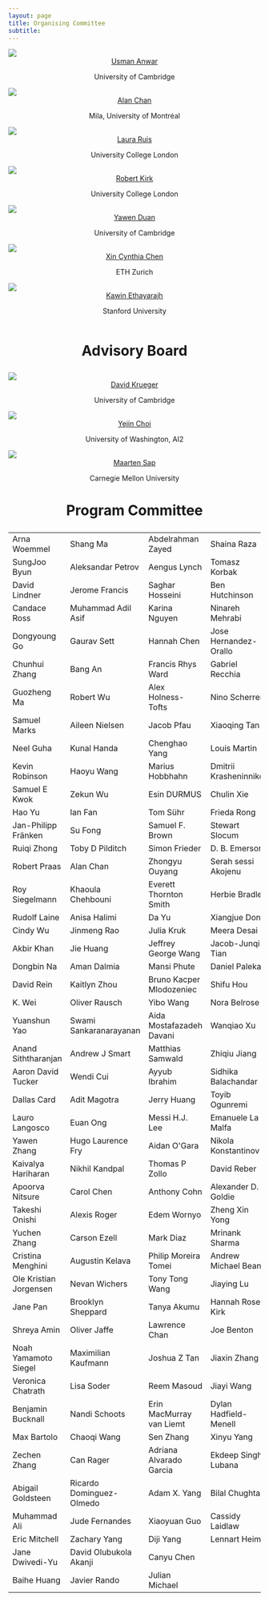 ```yaml
---
layout: page
title: Organising Committee
subtitle: 
---
```


<div class="container">
  <div class="row">
    <div class="col-sm">
      <img class="organiser-img" src='/assets/img/usman.png'>
      <div class="organiser-name" style="text-align: center;"> <a href="http://www.uanwar.com">Usman Anwar</a> <br> <p class='speaker-affiliation'> University of Cambridge</p></div>
    </div>
    <div class="col-sm">
      <img class="organiser-img" src='/assets/img/alan.jpg'>
      <div class="organiser-name" style="text-align: center;"> <a href="https://www.achan.ca/">Alan Chan</a> <br> <p class='speaker-affiliation'> Mila, University of Montréal</p></div>
    </div>
    <!-- <div class="col-sm">
      <img class="organiser-img" src='/assets/img/katherine.jpg'>
      <div class="organiser-name" style="text-align: center;"> <a href="https://katelee168.github.io">Katherine Lee</a> <br> <p class='speaker-affiliation'> Google Brain, Cornell</p></div>
    </div> -->
    <div class="col-sm">
      <img class="organiser-img" src='/assets/img/laura.jpeg'>
      <div class="organiser-name" style="text-align: center;"> <a href="https://www.lauraruis.com/">Laura Ruis</a> <br> <p class='speaker-affiliation'> University College London</p></div>
    </div>
  </div>
  <div class="row">
    <div class="col-sm">
      <img class="organiser-img" src='/assets/img/robert.jpg'>
      <div class="organiser-name" style="text-align: center;"> <a href="https://robertkirk.github.io/">Robert Kirk</a> <br> <p class='speaker-affiliation'>University College London</p></div>
    </div>
    <div class="col-sm">
      <img class="organiser-img" src='/assets/img/yawen.jpeg'>
      <div class="organiser-name" style="text-align: center;"> <a href="https://yawen-d.github.io/">Yawen Duan</a> <br> <p class='speaker-affiliation'> University of Cambridge</p></div>
    </div>
    <div class="col-sm">
    	<img class="organiser-img" src='/assets/img/cynthia.jpg'>
      <div class="organiser-name" style="text-align: center;"> <a href="https://www.xccyn.com">Xin Cynthia Chen</a> <br> <p class='speaker-affiliation'> ETH Zurich</p></div>
    </div>
  </div>
	<div class="row">
    <div class="col-sm">
      <img src=''>
    </div>
    <div class="col-sm">
      <img class="organiser-img" src='/assets/img/kawin.jpeg'>
      <div class="organiser-name" style="text-align: center;"> <a href="https://kawine.github.io/">Kawin Ethayarajh</a> <br> <p class='speaker-affiliation'> Stanford University</p></div>
    </div>
    <div class="col-sm">
      <img src=''>
    </div>
  </div>
</div>

<h1 style="text-align:center; margin-bottom:20pt; !important"> Advisory Board </h1>
<div class="container">
  <div class="row">
    <div class="col-sm">
      <img class="organiser-img" src='/assets/img/david.jpeg'>
      <div class="organiser-name" style="text-align: center;"> <a href="https://www.davidscottkrueger.com/">David Krueger</a> <br> <p class='speaker-affiliation'> University of Cambridge</p></div>
    </div>
    <div class="col-sm">
      <img class="organiser-img" src='/assets/img/yejin.jpg'>
      <div class="organiser-name" style="text-align: center;"> <a href="https://homes.cs.washington.edu/~yejin/"> Yejin Choi</a> <br> <p class='speaker-affiliation'> University of Washington, AI2</p></div>
    </div>
    <div class="col-sm">
      <img class="organiser-img" src='/assets/img/jakob.png'>
      <div class="organiser-name" style="text-align: center;"> <a href="http://maartensap.com">Maarten Sap</a> <br> <p class='speaker-affiliation'> Carnegie Mellon University</p></div>
    </div>
  </div>
</div>

<h1 style="text-align:center; margin-bottom:20pt; !important"> Program Committee </h1>
<table style='margin-bottom:10pt;margin-left:auto;margin-right:auto;'>
    <tr>
        <td>Arna Woemmel</td>
        <td>Shang Ma</td>
        <td>Abdelrahman Zayed</td>
        <td>Shaina Raza</td>
    </tr>
    <tr>
        <td>SungJoo Byun</td>
        <td>Aleksandar Petrov</td>
        <td>Aengus Lynch</td>
        <td>Tomasz Korbak</td>
    </tr>
    <tr>
        <td>David Lindner</td>
        <td>Jerome Francis</td>
        <td>Saghar Hosseini</td>
        <td>Ben Hutchinson</td>
    </tr>
    <!-- Continue adding rows in the same format as above -->
    <tr>
        <td>Candace Ross</td>
        <td>Muhammad Adil Asif</td>
        <td>Karina Nguyen</td>
        <td>Ninareh Mehrabi</td>
    </tr>
    <tr>
        <td>Dongyoung Go</td>
        <td>Gaurav Sett</td>
        <td>Hannah Chen</td>
        <td>Jose Hernandez-Orallo</td>
    </tr>
    <tr>
        <td>Chunhui Zhang</td>
        <td>Bang An</td>
        <td>Francis Rhys Ward</td>
        <td>Gabriel Recchia</td>
    </tr>
    <tr>
        <td>Guozheng Ma</td>
        <td>Robert Wu</td>
        <td>Alex Holness-Tofts</td>
        <td>Nino Scherrer</td>
    </tr>
    <tr>
        <td>Samuel Marks</td>
        <td>Aileen Nielsen</td>
        <td>Jacob Pfau</td>
        <td>Xiaoqing Tan</td>
    </tr>
    <tr>
        <td>Neel Guha</td>
        <td>Kunal Handa</td>
        <td>Chenghao Yang</td>
        <td>Louis Martin</td>
    </tr>
    <tr>
        <td>Kevin Robinson</td>
        <td>Haoyu Wang</td>
        <td>Marius Hobbhahn</td>
        <td>Dmitrii Krasheninnikov</td>
    </tr>
    <tr>
        <td>Samuel E Kwok</td>
        <td>Zekun Wu</td>
        <td>Esin DURMUS</td>
        <td>Chulin Xie</td>
    </tr>
    <tr>
        <td>Hao Yu</td>
        <td>Ian Fan</td>
        <td>Tom Sühr</td>
        <td>Frieda Rong</td>
    </tr>
    <tr>
        <td>Jan-Philipp Fränken</td>
        <td>Su Fong</td>
        <td>Samuel F. Brown</td>
        <td>Stewart Slocum</td>
    </tr>
    <tr>
        <td>Ruiqi Zhong</td>
        <td>Toby D Pilditch</td>
        <td>Simon Frieder</td>
        <td>D. B. Emerson</td>
    </tr>
    <tr>
        <td>Robert Praas</td>
        <td>Alan Chan</td>
        <td>Zhongyu Ouyang</td>
        <td>Serah sessi Akojenu</td>
    </tr>
    <tr>
        <td>Roy Siegelmann</td>
        <td>Khaoula Chehbouni</td>
        <td>Everett Thornton Smith</td>
        <td>Herbie Bradley</td>
    </tr>
    <tr>
        <td>Rudolf Laine</td>
        <td>Anisa Halimi</td>
        <td>Da Yu</td>
        <td>Xiangjue Dong</td>
    </tr>
    <tr>
        <td>Cindy Wu</td>
        <td>Jinmeng Rao</td>
        <td>Julia Kruk</td>
        <td>Meera Desai</td>
    </tr>
    <tr>
        <td>Akbir Khan</td>
        <td>Jie Huang</td>
        <td>Jeffrey George Wang</td>
        <td>Jacob-Junqi Tian</td>
    </tr>
    <tr>
        <td>Dongbin Na</td>
        <td>Aman Dalmia</td>
        <td>Mansi Phute</td>
        <td>Daniel Paleka</td>
    </tr>
    <tr>
        <td>David Rein</td>
        <td>Kaitlyn Zhou</td>
        <td>Bruno Kacper Mlodozeniec</td>
        <td>Shifu Hou</td>
    </tr>
    <tr>
        <td>K. Wei</td>
        <td>Oliver Rausch</td>
        <td>Yibo Wang</td>
        <td>Nora Belrose</td>
    </tr>
    <tr>
        <td>Yuanshun Yao</td>
        <td>Swami Sankaranarayanan</td>
        <td>Aida Mostafazadeh Davani</td>
        <td>Wanqiao Xu</td>
    </tr>
    <tr>
        <td>Anand Siththaranjan</td>
        <td>Andrew J Smart</td>
        <td>Matthias Samwald</td>
        <td>Zhiqiu Jiang</td>
    </tr>
    <tr>
        <td>Aaron David Tucker</td>
        <td>Wendi Cui</td>
        <td>Ayyub Ibrahim</td>
        <td>Sidhika Balachandar</td>
    </tr>
    <tr>
        <td>Dallas Card</td>
        <td>Adit Magotra</td>
        <td>Jerry Huang</td>
        <td>Toyib Ogunremi</td>
    </tr>
    <tr>
        <td>Lauro Langosco</td>
        <td>Euan Ong</td>
        <td>Messi H.J. Lee</td>
        <td>Emanuele La Malfa</td>
    </tr>
    <tr>
        <td>Yawen Zhang</td>
        <td>Hugo Laurence Fry</td>
        <td>Aidan O'Gara</td>
        <td>Nikola Konstantinov</td>
    </tr>
    <tr>
        <td>Kaivalya Hariharan</td>
        <td>Nikhil Kandpal</td>
        <td>Thomas P Zollo</td>
        <td>David Reber</td>
    </tr>
    <tr>
        <td>Apoorva Nitsure</td>
        <td>Carol Chen</td>
        <td>Anthony Cohn</td>
        <td>Alexander D. Goldie</td>
    </tr>
    <tr>
        <td>Takeshi Onishi</td>
        <td>Alexis Roger</td>
        <td>Edem Wornyo</td>
        <td>Zheng Xin Yong</td>
    </tr>
    <tr>
        <td>Yuchen Zhang</td>
        <td>Carson Ezell</td>
        <td>Mark Diaz</td>
        <td>Mrinank Sharma</td>
    </tr>
    <tr>
        <td>Cristina Menghini</td>
        <td>Augustin Kelava</td>
        <td>Philip Moreira Tomei</td>
        <td>Andrew Michael Bean</td>
    </tr>
    <tr>
        <td>Ole Kristian Jorgensen</td>
        <td>Nevan Wichers</td>
        <td>Tony Tong Wang</td>
        <td>Jiaying Lu</td>
    </tr>
    <tr>
        <td>Jane Pan</td>
        <td>Brooklyn Sheppard</td>
        <td>Tanya Akumu</td>
        <td>Hannah Rose Kirk</td>
    </tr>
    <tr>
        <td>Shreya Amin</td>
        <td>Oliver Jaffe</td>
        <td>Lawrence Chan</td>
        <td>Joe Benton</td>
    </tr>
    <tr>
        <td>Noah Yamamoto Siegel</td>
        <td>Maximilian Kaufmann</td>
        <td>Joshua Z Tan</td>
        <td>Jiaxin Zhang</td>
    </tr>
    <tr>
        <td>Veronica Chatrath</td>
        <td>Lisa Soder</td>
        <td>Reem Masoud</td>
        <td>Jiayi Wang</td>
    </tr>
    <tr>
        <td>Benjamin Bucknall</td>
        <td>Nandi Schoots</td>
        <td>Erin MacMurray van Liemt</td>
        <td>Dylan Hadfield-Menell</td>
    </tr>
    <tr>
        <td>Max Bartolo</td>
        <td>Chaoqi Wang</td>
        <td>Sen Zhang</td>
        <td>Xinyu Yang</td>
    </tr>
    <tr>
        <td>Zechen Zhang</td>
        <td>Can Rager</td>
        <td>Adriana Alvarado Garcia</td>
        <td>Ekdeep Singh Lubana</td>
    </tr>
    <tr>
        <td>Abigail Goldsteen</td>
        <td>Ricardo Dominguez-Olmedo</td>
        <td>Adam X. Yang</td>
        <td>Bilal Chughtai</td>
    </tr>
    <tr>
        <td>Muhammad Ali</td>
        <td>Jude Fernandes</td>
        <td>Xiaoyuan Guo</td>
        <td>Cassidy Laidlaw</td>
    </tr>
    <tr>
        <td>Eric Mitchell</td>
        <td>Zachary Yang</td>
        <td>Diji Yang</td>
        <td>Lennart Heim</td>
    </tr>
    <tr>
        <td>Jane Dwivedi-Yu</td>
        <td>David Olubukola Akanji</td>
        <td>Canyu Chen</td>
        <td></td>
    </tr>
    <tr>
        <td>Baihe Huang</td>
        <td>Javier Rando</td>
        <td>Julian Michael</td>
        <td></td>
    </tr>
</table>

